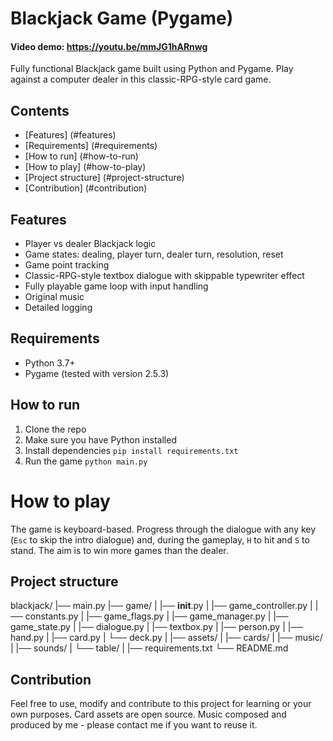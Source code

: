 # Blackjack Game (Pygame)

#### Video demo: https://youtu.be/mmJG1hARnwg

Fully functional Blackjack game built using Python and Pygame. Play against a computer dealer in this classic-RPG-style card game.

## Contents
- [Features] (#features)
- [Requirements] (#requirements)
- [How to run] (#how-to-run)
- [How to play] (#how-to-play)
- [Project structure] (#project-structure)
- [Contribution] (#contribution)

## Features
- Player vs dealer Blackjack logic
- Game states: dealing, player turn, dealer turn, resolution, reset
- Game point tracking
- Classic-RPG-style textbox dialogue with skippable typewriter effect
- Fully playable game loop with input handling
- Original music
- Detailed logging

## Requirements
- Python 3.7+
- Pygame (tested with version 2.5.3)

## How to run
1. Clone the repo
2. Make sure you have Python installed
3. Install dependencies `pip install requirements.txt`
4. Run the game `python main.py`

# How to play
The game is keyboard-based. Progress through the dialogue with any key (`Esc` to skip the intro dialogue) and, during the gameplay, `H` to hit and `S` to stand. The aim is to win more games than the dealer.

## Project structure
blackjack/
|── main.py
|── game/
|   |── __init__.py
|   |── game_controller.py
|   |── constants.py
|   |── game_flags.py
|   |── game_manager.py
|   |── game_state.py
|   |── dialogue.py
|   |── textbox.py
|   |── person.py
|   |── hand.py
|   |── card.py
|   └── deck.py
|
|── assets/
|   |── cards/
|   |── music/
|   |── sounds/
|   └── table/
|
|── requirements.txt
└── README.md

## Contribution
Feel free to use, modify and contribute to this project for learning or your own purposes. Card assets are open source. Music composed and produced by me - please contact me if you want to reuse it.